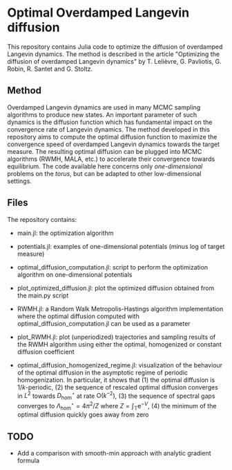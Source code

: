# Optimal Overdamped Langevin diffusion

This repository contains Julia code to optimize the diffusion of overdamped Langevin dynamics. The method is described in the article "Optimizing the diffusion of overdamped Langevin dynamics" by T. Lelièvre, G. Pavliotis, G. Robin, R. Santet and G. Stoltz.

## Method

Overdamped Langevin dynamics are used in many MCMC sampling algorithms to produce new states. An important parameter of such dynamics is the diffusion function which has fundamental impact on the convergence rate of Langevin dynamics. The method developed in this repository aims to compute the optimal diffusion function to maximize the convergence speed of overdamped Langevin dynamics towards the target measure. The resulting optimal diffusion can be plugged into MCMC algorithms (RWMH, MALA, etc.) to accelerate their convergence towards equilibrium. The code available here concerns only *one-dimensional* problems on the *torus*, but can be adapted to other low-dimensional settings.

## Files

The repository contains:
- main.jl: the optimization algorithm
- potentials.jl: examples of one-dimensional potentials (minus log of target measure)
- optimal_diffusion_computation.jl: script to perform the optimization algorithm on one-dimensional potentials
- plot_optimized_diffusion.jl: plot the optimized diffusion obtained from the main.py script

- RWMH.jl: a Random Walk Metropolis-Hastings algorithm implementation where the optimal diffusion computed with optimal_diffusion_computation.jl can be used as a parameter
- plot_RWMH.jl: plot (unperiodized) trajectories and sampling results of the RWMH algorithm using either the optimal, homogenized or constant diffusion coefficient

- optimal_diffusion_homogenized_regime.jl: visualization of the behaviour of the optimal diffusion in the asymptotic regime of periodic homogenization. In particular, it shows that (1) the optimal diffusion is $1/k$-periodic, (2) the sequence of rescaled optimal diffusion converges in $L^2$ towards $D_{\mathrm{hom}}^\star$ at rate $\mathrm{O}(k^{-2})$, (3) the sequence of spectral gaps converges to $\Lambda_{\mathrm{hom}}^\star=4\pi^2 / Z$ where $Z=\int_{\mathbb{T}}\mathrm{e}^{-V}$, (4) the minimum of the optimal diffusion quickly goes away from zero

## TODO
- Add a comparison with smooth-min approach with analytic gradient formula